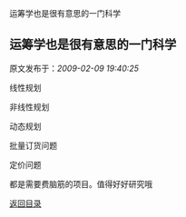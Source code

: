 运筹学也是很有意思的一门科学
## 运筹学也是很有意思的一门科学

 原文发布于：*2009-02-09 19:40:25*

线性规划

非线性规划

动态规划

批量订货问题

定价问题

都是需要费脑筋的项目。值得好好研究哦

[返回目录](index.html)
